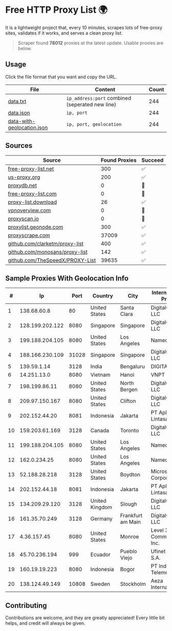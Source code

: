 
# Free HTTP Proxy List 🌍

It is a lightweight project that, every 10 minutes, scrapes lots of free-proxy sites, validates if it works, and serves a clean proxy list.


> Scraper found **78012** proxies at the latest update. Usable proxies are below.

## Usage

Click the file format that you want and copy the URL.


|File|Content|Count|
|----|-------|-----|
|[data.txt](https://raw.githubusercontent.com/themiralay/Proxy-List-World/master/data.txt)|`ip_address:port` combined (seperated new line)|244|
|[data.json](https://raw.githubusercontent.com/themiralay/Proxy-List-World/master/data.json)|`ip, port`|244|
|[data-with-geolocation.json](https://raw.githubusercontent.com/themiralay/Proxy-List-World/master/data-with-geolocation.json)|`ip, port, geolocation`|244|

## Sources

|Source|Found Proxies|Succeed|
|------|-------------|-------|
|[free-proxy-list.net](https://free-proxy-list.net)|300|✅|
|[us-proxy.org](https://www.us-proxy.org)|200|✅|
|[proxydb.net](http://proxydb.net)|0|🚫|
|[free-proxy-list.com](https://free-proxy-list.com/?page=&port=&type%5B%5D=http&type%5B%5D=https&up_time=0&search=Search)|0|🚫|
|[proxy-list.download](https://www.proxy-list.download/HTTP)|26|✅|
|[vpnoverview.com](https://vpnoverview.com/privacy/anonymous-browsing/free-proxy-servers)|0|🚫|
|[proxyscan.io](https://www.proxyscan.io)|0|🚫|
|[proxylist.geonode.com](https://proxylist.geonode.com/api/proxy-list?limit=300&page=1&sort_by=lastChecked&sort_type=desc&protocols=http,https)|300|✅|
|[proxyscrape.com](https://api.proxyscrape.com/v2/?request=displayproxies&protocol=http&timeout=10000&country=all&ssl=all&anonymity=all)|37009|✅|
|[github.com/clarketm/proxy-list](https://raw.githubusercontent.com/clarketm/proxy-list/master/proxy-list-raw.txt)|400|✅|
|[github.com/monosans/proxy-list](https://raw.githubusercontent.com/monosans/proxy-list/main/proxies/http.txt)|142|✅|
|[github.com/TheSpeedX/PROXY-List](https://raw.githubusercontent.com/TheSpeedX/PROXY-List/master/http.txt)|39635|✅|


## Sample Proxies With Geolocation Info

|#|Ip|Port|Country|City|Internet Service Provider|
|-|--|----|-------|----|-------------------------|
|1|138.68.60.8|80|United States|Santa Clara|DigitalOcean, LLC|
|2|128.199.202.122|8080|Singapore|Singapore|DigitalOcean, LLC|
|3|199.188.204.105|8080|United States|Los Angeles|Namecheap, Inc.|
|4|188.166.230.109|31028|Singapore|Singapore|DigitalOcean, LLC|
|5|139.59.1.14|3128|India|Bengaluru|DIGITALOCEAN|
|6|14.251.13.0|8080|Vietnam|Hanoi|VNPT|
|7|198.199.86.11|8080|United States|North Bergen|DigitalOcean, LLC|
|8|209.97.150.167|8080|United States|Clifton|DigitalOcean, LLC|
|9|202.152.44.20|8081|Indonesia|Jakarta|PT Aplikanusa Lintasarta|
|10|159.203.61.169|3128|Canada|Toronto|DigitalOcean, LLC|
|11|199.188.204.105|8080|United States|Los Angeles|Namecheap, Inc.|
|12|162.0.234.25|8080|United States|Los Angeles|Namecheap, Inc.|
|13|52.188.28.218|3128|United States|Boydton|Microsoft Corporation|
|14|202.152.44.18|8081|Indonesia|Jakarta|PT Aplikanusa Lintasarta|
|15|134.209.29.120|3128|United Kingdom|Slough|DigitalOcean, LLC|
|16|161.35.70.249|3128|Germany|Frankfurt am Main|DigitalOcean, LLC|
|17|4.36.157.45|8080|United States|Monroe|Level 3 Communications, Inc.|
|18|45.70.236.194|999|Ecuador|Pueblo Viejo|Ufinet Panama S.A.|
|19|160.19.19.223|8080|Indonesia|Bogor|PT Indo Telemedia Solusi|
|20|138.124.49.149|10808|Sweden|Stockholm|Aeza International LTD|



## Contributing

Contributions are welcome, and they are greatly appreciated! Every
little bit helps, and credit will always be given.

